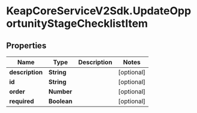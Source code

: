 # KeapCoreServiceV2Sdk.UpdateOpportunityStageChecklistItem

## Properties

Name | Type | Description | Notes
------------ | ------------- | ------------- | -------------
**description** | **String** |  | [optional] 
**id** | **String** |  | [optional] 
**order** | **Number** |  | [optional] 
**required** | **Boolean** |  | [optional] 


